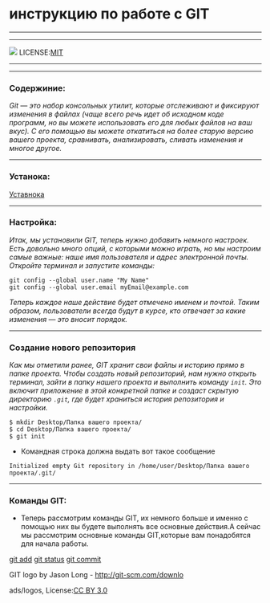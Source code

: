 # инструкцию по работе с GIT
-----------
----
![](/Pic/2560px-Git-logo.svg.png)
LICENSE:[MIT](./License.md)

---------
----
### Содержиние:
_Git — это набор консольных утилит, которые отслеживают и фиксируют изменения в файлах (чаще всего речь идет об исходном коде программ, но вы можете использовать его для любых файлов на ваш вкус). С его помощью вы можете откатиться на более старую версию вашего проекта, сравнивать, анализировать, сливать изменения и многое другое._







---

### Устанока:
[Уставнока](./Installation.md)

-----

### Настройка:
_Итак, мы установили GIT, теперь нужно добавить немного настроек. Есть довольно много опций, с которыми можно играть, но мы настроим самые важные: наше имя пользователя и адрес электронной почты. Откройте терминал и запустите команды:_
```
git config --global user.name "My Name"
git config --global user.email myEmail@example.com
```
_Теперь каждое наше действие будет отмечено именем и почтой. Таким образом, пользователи всегда будут в курсе, кто отвечает за какие изменения — это вносит порядок._

---

### Создание нового репозитория

_Как мы отметили ранее, GIT хранит свои файлы и историю прямо в папке проекта. Чтобы создать новый репозиторий, нам нужно открыть терминал, зайти в папку нашего проекта и выполнить команду `init`. Это включит приложение в этой конкретной папке и создаст скрытую директорию `.git`, где будет храниться история репозитория и настройки._
```
$ mkdir Desktop/Папка вашего проекта/
$ cd Desktop/Папка вашего проекта/
$ git init
```

- Командная строка должна выдать вот такое сообщение
```
Initialized empty Git repository in /home/user/Desktop/Папка вашего проекта/.git/
```
----

### Команды GIT:

- Теперь рассмотрим команды GIT, их немного больше и именно с помощью них вы будете выполнять все основные действия.А сейчас мы рассмотрим основные команды GIT,которые вам понадобятся для начала работы.

[git add](./add.md)
[git status](./status.md)
[git commit](./commit.md)























GIT logo by Jason Long - http://git-scm.com/downlo















ads/logos, License:[CC BY 3.0](https://creativecommons.org/licenses/by/3.0/) 